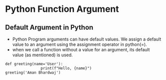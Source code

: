 # Python Function Argument

## Default Argument in Python
* Python Program arguments can have default values. We assign a default value to an argument using the assignment operator in python(=). 
* when we call a function without a value for an argument, its default value (as mentioned) is used.
```
def greeting(name='User'):
                print(f"Hello, {name}")
greeting('Aman Bhardwaj')
```
